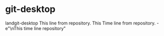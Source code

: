 # git-desktop
 landgit-desktop
This line from repository.
This Time line from repository.
-e"\nThis time line repository" 

